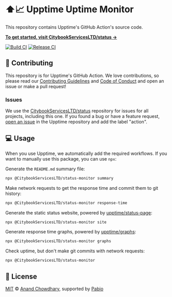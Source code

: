 # ⬆️📈 Upptime Uptime Monitor

This repository contains Upptime's GitHub Action's source code.

[**To get started, visit CitybookServicesLTD/status →**](https://github.com/CitybookServicesLTD/status)

[![Build CI](https://github.com/CitybookServicesLTD/status-monitor/workflows/Build%20CI/badge.svg)](https://github.com/CitybookServicesLTD/status-monitor/actions?query=workflow%3A%22Build+CI%22)
[![Release CI](https://github.com/CitybookServicesLTD/status-monitor/workflows/Release%20CI/badge.svg)](https://github.com/CitybookServicesLTD/status-monitor/actions?query=workflow%3A%22Release+CI%22)

## 🎁 Contributing

This repository is for Upptime's GitHub Action. We love contributions, so please read our [Contributing Guidelines](https://github.com/upptime/.github/blob/main/CONTRIBUTING.md) and [Code of Conduct](https://github.com/upptime/.github/blob/main/CODE_OF_CONDUCT.md) and open an issue or make a pull request!

### Issues

We use the [CitybookServicesLTD/status](https://github.com/CitybookServicesLTD/status) repository for issues for all projects, including this one. If you found a bug or have a feature request, [open an issue](https://github.com/CitybookServicesLTD/status/issues) in the Upptime repository and add the label "action".

## 💻 Usage

When you use Upptime, we automatically add the required workflows. If you want to manually use this package, you can use `npx`:

Generate the `README.md` summary file:

```bash
npx @CitybookServicesLTD/status-monitor summary
```

Make network requests to get the response time and commit them to git history:

```bash
npx @CitybookServicesLTD/status-monitor response-time
```

Generate the static status website, powered by [upptime/status-page](https://github.com/upptime/status-page):

```bash
npx @CitybookServicesLTD/status-monitor site
```

Generate response time graphs, powered by [upptime/graphs](https://github.com/upptime/graphs):

```bash
npx @CitybookServicesLTD/status-monitor graphs
```

Check uptime, but don't make git commits with network requests:

```bash
npx @CitybookServicesLTD/status-monitor
```

## 📄 License

[MIT](./LICENSE) © [Anand Chowdhary](https://anandchowdhary.com), supported by [Pabio](https://pabio.com)
